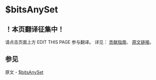 # $bitsAnySet

## ！本页翻译征集中！

请点击页面上方 EDIT THIS PAGE 参与翻译。
详见：
[贡献指南]( https://github.com/JinMuInfo/MongoDB-Manual-zh/blob/master/CONTRIBUTING.md )、
[原文链接](  https://docs.mongodb.com/manual/reference/operator/query/bitsAnySet/  )。

## 参见

原文 - [$bitsAnySet]( https://docs.mongodb.com/manual/reference/operator/query/bitsAnySet/ )

